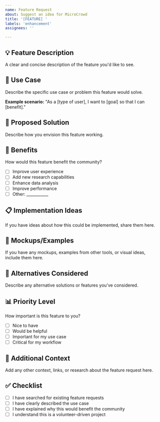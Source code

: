 ```yaml
---
name: Feature Request
about: Suggest an idea for MicroCrowd
title: '[FEATURE] '
labels: 'enhancement'
assignees: ''

---
```


## 💡 Feature Description
A clear and concise description of the feature you'd like to see.

## 🎯 Use Case
Describe the specific use case or problem this feature would solve.

**Example scenario:**
"As a [type of user], I want to [goal] so that I can [benefit]."

## 🔧 Proposed Solution
Describe how you envision this feature working.

## 🌟 Benefits
How would this feature benefit the community?
- [ ] Improve user experience
- [ ] Add new research capabilities
- [ ] Enhance data analysis
- [ ] Improve performance
- [ ] Other: ___________

## 📋 Implementation Ideas
If you have ideas about how this could be implemented, share them here.

## 🎨 Mockups/Examples
If you have any mockups, examples from other tools, or visual ideas, include them here.

## 🔄 Alternatives Considered
Describe any alternative solutions or features you've considered.

## 📊 Priority Level
How important is this feature to you?
- [ ] Nice to have
- [ ] Would be helpful
- [ ] Important for my use case
- [ ] Critical for my workflow

## 📝 Additional Context
Add any other context, links, or research about the feature request here.

## ✅ Checklist
- [ ] I have searched for existing feature requests
- [ ] I have clearly described the use case
- [ ] I have explained why this would benefit the community
- [ ] I understand this is a volunteer-driven project